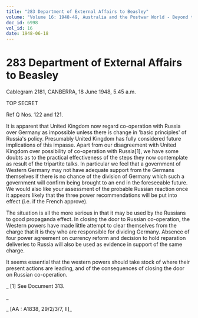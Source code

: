 ```yaml
---
title: "283 Department of External Affairs to Beasley"
volume: "Volume 16: 1948-49, Australia and the Postwar World - Beyond the Region"
doc_id: 6998
vol_id: 16
date: 1948-06-18
---
```


# 283 Department of External Affairs to Beasley

Cablegram 2181, CANBERRA, 18 June 1948, 5.45 a.m.

TOP SECRET

Ref Q Nos. 122 and 121.

It is apparent that United Kingdom now regard co-operation with Russia over Germany as impossible unless there is change in 'basic principles' of Russia's policy. Presumably United Kingdom has fully considered future implications of this impasse. Apart from our disagreement with United Kingdom over possibility of co-operation with Russia[1], we have some doubts as to the practical effectiveness of the steps they now contemplate as result of the tripartite talks. In particular we feel that a government of Western Germany may not have adequate support from the Germans themselves if there is no chance of the division of Germany which such a government will confirm being brought to an end in the foreseeable future. We would also like your assessment of the probable Russian reaction once it appears likely that the three power recommendations will be put into effect (i.e. if the French approve).

The situation is all the more serious in that it may be used by the Russians to good propaganda effect. In closing the door to Russian co-operation, the Western powers have made little attempt to clear themselves from the charge that it is they who are responsible for dividing Germany. Absence of four power agreement on currency reform and decision to hold reparation deliveries to Russia will also be used as evidence in support of the same charge.

It seems essential that the western powers should take stock of where their present actions are leading, and of the consequences of closing the door on Russian co-operation.

_ [1] See Document 313.

_

_ [AA : A1838, 29/2/3/7, II]_
